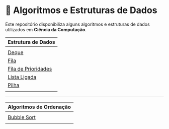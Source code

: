 # :rocket: Algoritmos e Estruturas de Dados

Este repositório disponibiliza alguns algoritmos e estruturas de dados utilizados em **Ciência da Computação**.

|                                           Estrutura de Dados                                          |
|-------------------------------------------------------------------------------------------------------|
|                                                                                                       |
| [Deque](./src/deque.py)                                                                               |
| [Fila](./src/fila.py)                                                                                 |
| [Fila de Prioridades](./src/priority_queue.py)                                                        |
| [Lista Ligada](./src/linked_list.py)                                                                  |
| [Pilha](./src/pilha.py)                                                                               |
|                                                                                                       |


---------------------------------------------------------------------------------------------------------

|                                           Algoritmos de Ordenação                                     |
|-------------------------------------------------------------------------------------------------------|
|                                                                                                       |
| [Bubble Sort](./src/bubble_sort.py)                                                                   |
|                                                                                                       |

